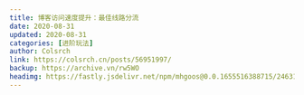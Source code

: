 ```yaml
---
title: 博客访问速度提升：最佳线路分流
date: 2020-08-31
updated: 2020-08-31
categories: [进阶玩法]
author: Colsrch
link: https://colsrch.cn/posts/56951997/
backup: https://archive.vn/rw5WO
headimg: https://fastly.jsdelivr.net/npm/mhgoos@0.0.1655516388715/246316f2e8491.png
---
```

